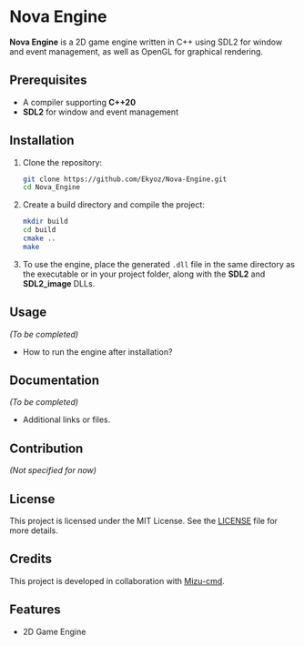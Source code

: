 # Nova Engine

**Nova Engine** is a 2D game engine written in C++ using SDL2 for window and event management, as well as OpenGL for graphical rendering.


## Prerequisites

- A compiler supporting **C++20**
- **SDL2** for window and event management

## Installation

1. Clone the repository:
   ```bash
   git clone https://github.com/Ekyoz/Nova-Engine.git
   cd Nova_Engine
   ```

2. Create a build directory and compile the project:
   ```bash
   mkdir build
   cd build
   cmake ..
   make
   ```

3. To use the engine, place the generated `.dll` file in the same directory as the executable or in your project folder, along with the **SDL2** and **SDL2_image** DLLs.

## Usage

*(To be completed)*  
- How to run the engine after installation?

## Documentation

*(To be completed)*  
- Additional links or files.

## Contribution

*(Not specified for now)*

## License

This project is licensed under the MIT License. See the [LICENSE](LICENSE) file for more details.

## Credits

This project is developed in collaboration with [Mizu-cmd](https://github.com/Mizu-cmd).

## Features

- 2D Game Engine